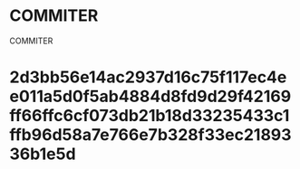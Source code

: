 # COMMITER
COMMITER






# 2d3bb56e14ac2937d16c75f117ec4ee011a5d0f5ab4884d8fd9d29f42169ff66ffc6cf073db21b18d33235433c1ffb96d58a7e766e7b328f33ec2189336b1e5d
